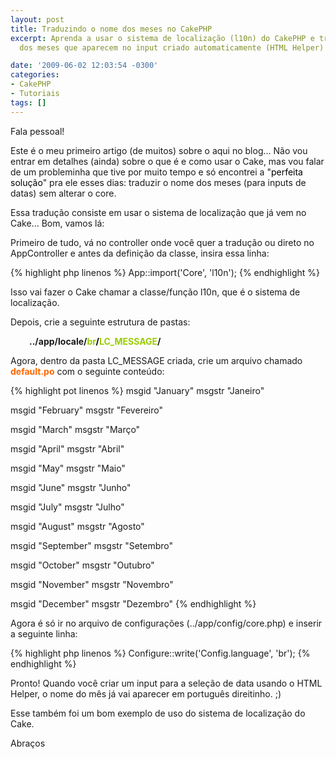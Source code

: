 ```yaml
---
layout: post
title: Traduzindo o nome dos meses no CakePHP
excerpt: Aprenda a usar o sistema de localização (l10n) do CakePHP e traduzir o nome
  dos meses que aparecem no input criado automaticamente (HTML Helper) do CakePHP.

date: '2009-06-02 12:03:54 -0300'
categories:
- CakePHP
- Tutoriais
tags: []
---
```

Fala pessoal!

Este é o meu primeiro artigo (de muitos) sobre o [](http://cakephp.org/) aqui no blog... Não vou entrar em detalhes (ainda) sobre o que é e como usar o Cake, mas vou falar de um probleminha que tive por muito tempo e só encontrei a "<span style="color: #000000;">perfeita solução</span>" pra ele esses dias: traduzir o nome dos meses (para inputs de datas) sem alterar o core.

Essa tradução consiste em usar o sistema de localização que já vem no Cake... Bom, vamos lá:

Primeiro de tudo, vá no controller onde você quer a tradução ou direto no AppController e antes da definição da classe, insira essa linha:


{% highlight php linenos %}
App::import('Core', 'l10n');
{% endhighlight %}

Isso vai fazer o Cake chamar a classe/função l10n, que é o sistema de localização.

Depois, crie a seguinte estrutura de pastas:

<p style="padding-left: 30px;"><strong>../app/locale/<span style="color: #99cc00;">br<span style="color: #000000;">/</span>LC_MESSAGE</span>/</strong>

Agora, dentro da pasta LC_MESSAGE criada, crie um arquivo chamado <span style="color: #ff6600;"><strong>default.po</strong></span> com o seguinte conteúdo:


{% highlight pot linenos %}
msgid  "January"
msgstr "Janeiro"

msgid  "February"
msgstr "Fevereiro"

msgid  "March"
msgstr "Março"

msgid  "April"
msgstr "Abril"

msgid  "May"
msgstr "Maio"

msgid  "June"
msgstr "Junho"

msgid  "July"
msgstr "Julho"

msgid  "August"
msgstr "Agosto"

msgid  "September"
msgstr "Setembro"

msgid  "October"
msgstr "Outubro"

msgid  "November"
msgstr "Novembro"

msgid  "December"
msgstr "Dezembro"
{% endhighlight %}

Agora é só ir no arquivo de configurações (../app/config/core.php) e inserir a seguinte linha:


{% highlight php linenos %}
Configure::write('Config.language', 'br');
{% endhighlight %}

Pronto! Quando você criar um input para a seleção de data usando o HTML Helper, o nome do mês já vai aparecer em português direitinho. ;)

Esse também foi um bom exemplo de uso do sistema de localização do Cake.

Abraços


